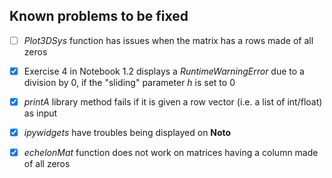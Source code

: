 ## Known problems to be fixed

- [ ] *Plot3DSys* function has issues when the matrix has a rows made of all zeros
- [x] Exercise 4 in Notebook 1.2 displays a *RuntimeWarningError* due to a division by 0, 
      if the "sliding" parameter *h* is set to 0
- [x] *printA* library method fails if it is given a row vector (i.e. a list of int/float)
      as input
- [x] *ipywidgets* have troubles being displayed on **Noto** 
- [x] *echelonMat* function does not work on matrices having a column
      made of all zeros
      
